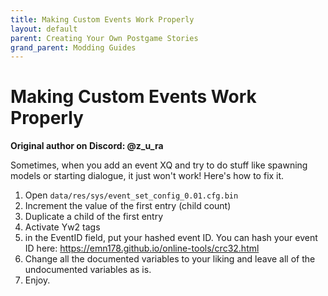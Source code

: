 ```yaml
---
title: Making Custom Events Work Properly
layout: default
parent: Creating Your Own Postgame Stories
grand_parent: Modding Guides
---
```


# Making Custom Events Work Properly
**Original author on Discord: @z_u_ra**


Sometimes, when you add an event XQ and try to do stuff like spawning models or starting dialogue, it just won't work! Here's how to fix it.

1. Open `data/res/sys/event_set_config_0.01.cfg.bin`
2. Increment the value of the first entry (child count)
3. Duplicate a child of the first entry
4. Activate Yw2 tags
5. in the EventID field, put your hashed event ID. You can hash your event ID here: https://emn178.github.io/online-tools/crc32.html
6. Change all the documented variables to your liking and leave all of the undocumented variables as is.
7. Enjoy.
